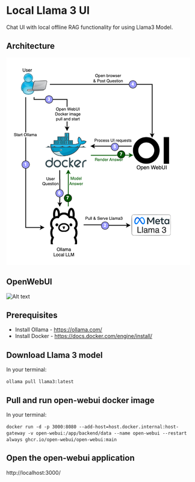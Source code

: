 # Local Llama 3 UI
Chat UI with local offline RAG functionality for using Llama3 Model.

## Architecture
![Alt text](architecture.png?raw=true "Architecture")

## OpenWebUI
![Alt text](demo-6793d95448aa180bca8dafbd21aa91b5.gif?raw=true "Open WebUI Demo")

## Prerequisites
- Install Ollama - https://ollama.com/
- Install Docker - https://docs.docker.com/engine/install/

## Download Llama 3 model 
In your terminal:

  `ollama pull llama3:latest`

## Pull and run open-webui docker image
In your terminal:

  `docker run -d -p 3000:8080 --add-host=host.docker.internal:host-gateway -v open-webui:/app/backend/data --name open-webui --restart always ghcr.io/open-webui/open-webui:main`

## Open the open-webui application

  http://localhost:3000/


  
